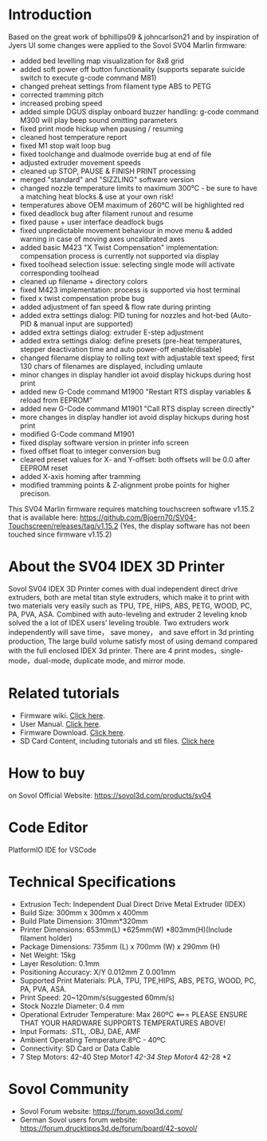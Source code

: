 # Introduction

Based on the great work of bphillips09 & johncarlson21 and by inspiration of Jyers UI some changes were applied to the Sovol SV04 Marlin firmware:

 - added bed levelling map visualization for 8x8 grid
 - added soft power off button functionality (supports separate suicide switch to execute g-code command M81)
 - changed preheat settings from filament type ABS to PETG
 - corrected tramming pitch
 - increased probing speed
 - added simple DGUS display onboard buzzer handling: g-code command M300 will play beep sound omitting parameters
 - fixed print mode hickup when pausing / resuming
 - cleaned host temperature report
 - fixed M1 stop wait loop bug
 - fixed toolchange and dualmode override bug at end of file
 - adjusted extruder movement speeds
 - cleaned up STOP, PAUSE & FINISH PRINT processing
 - merged "standard" and "SIZZLING" software version
 - changed nozzle temperature limits to maximum 300°C - be sure to have a matching heat blocks & use at your own risk!
 - temperatures above OEM maximum of 260°C will be highlighted red
 - fixed deadlock bug after filament runout and resume
 - fixed pause + user interface deadlock bugs
 - fixed unpredictable movement behaviour in move menu & added warning in case of moving axes uncalibrated axes
 - added basic M423 "X Twist Compensation" implementation: compensation process is currently not supported via display
 - fixed toolhead selection issue: selecting single mode will activate corresponding toolhead
 - cleaned up filename + directory colors
 - fixed M423 implementation: process is supported via host terminal
 - fixed x twist compensation probe bug
 - added adjustment of fan speed &  flow rate during printing
 - added extra settings dialog: PID tuning for nozzles and hot-bed (Auto-PID & manual input are supported)
 - added extra settings dialog: extruder E-step adjustment
 - added extra settings dialog: define presets (pre-heat temperatures, stepper deactivation time and auto power-off enable/disable)
 - changed filename display to rolling text with adjustable text speed; first 130 chars of filenames are displayed, including umlaute
 - minor changes in display handler iot avoid display hickups during host print
 - added new G-Code command M1900 "Restart RTS display variables & reload from EEPROM"
 - added new G-Code command M1901 "Call RTS display screen directly"
 - more changes in display handler iot avoid display hickups during host print
 - modified G-Code command M1901
 - fixed display software version in printer info screen
 - fixed offset float to integer conversion bug
 - cleared preset values for X- and Y-offset: both offsets will be 0.0 after EEPROM reset
 - added X-axis homing after tramming
 - modified tramming points & Z-alignment probe points for higher precison.


This SV04 Marlin firmware requires matching touchscreen software v1.15.2 that is available here:
https://github.com/Bjoern70/SV04-Touchscreen/releases/tag/v1.15.2
(Yes, the display software has not been touched since firmware v1.15.2)

# About the SV04 IDEX 3D Printer

Sovol SV04 IDEX 3D Printer comes with dual independent direct drive extruders, both are metal titan style extruders,
which make it to print with two materials very easily such as TPU, TPE, HIPS, ABS, PETG, WOOD, PC, PA, PVA, ASA.
Combined with auto-leveling and extruder 2 leveling knob solved the a lot of IDEX users’ leveling trouble.
Two extruders work independently will save time， save money， and save effort in 3d printing production,
The large build volume satisfy most of using demand compared with the full enclosed IDEX 3d printer.
There are  4 print modes，single-mode，dual-mode, duplicate mode, and mirror mode.

# Related tutorials

- Firmware wiki.  [Click here](https://github.com/Bjoern70/SV04-IDEX-3D-Printer-Mainboard-Source-code/wiki).
- User Manual.  [Click here](https://drive.google.com/file/d/1QpIDenqIKmsA2blAhKkOxhp2SKL8hwoI/view).
- Firmware Download. [Click here](https://sovol3d.com/pages/download).
- SD Card Content, including tutorials and stl files. [Click here](https://drive.google.com/drive/folders/1LNCtBA045Xo5z7Gd4n1M2aDEVry_wHCH?fbclid=IwAR3y-_OYa_VTG4Bz68GR5JdGMLE_ROVfIQRevPL4WpTEDLQ1nXzUEtDMaqs)

# How to buy

on Sovol Official Website:  https://sovol3d.com/products/sv04

# Code Editor

PlatformIO IDE for VSCode

# Technical Specifications

- Extrusion Tech: Independent Dual Direct Drive  Metal Extruder (IDEX)
- Build Size: 300mm x 300mm x 400mm
- Build Plate Dimension: 310mm*320mm
- Printer Dimensions: 653mm(L) *625mm(W) *803mm(H)(Include filament holder)
- Package Dimensions: 735mm (L) x 700mm (W) x 290mm (H)
- Net Weight: 15kg
- Layer Resolution: 0.1mm
- Positioning Accuracy: X/Y 0.012mm Z 0.001mm
- Supported Print Materials: PLA, TPU, TPE,HIPS, ABS, PETG, WOOD, PC, PA, PVA, ASA.
- Print Speed: 20~120mm/s(suggested 60mm/s)
- Stock Nozzle Diameter: 0.4 mm
- Operational Extruder Temperature: Max 260ºC <=== PLEASE ENSURE THAT YOUR HARDWARE SUPPORTS TEMPERATURES ABOVE!
- Input Formats: .STL, .OBJ, DAE, AMF
- Ambient Operating Temperature:8ºC - 40ºC
- Connectivity: SD Card or Data Cable
- 7 Step Motors: 42-40 Step Motor*1 42-34 Step Motor*4 42-28 *2

# Sovol Community

- Sovol Forum website:  https://forum.sovol3d.com/
- German Sovol users forum website:  https://forum.drucktipps3d.de/forum/board/42-sovol/
